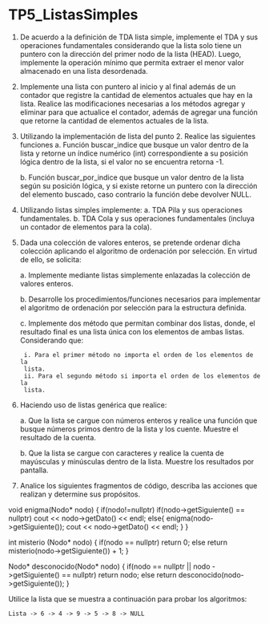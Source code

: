 # TP5_ListasSimples

1. De acuerdo a la definición de TDA lista simple, implemente el TDA y sus
operaciones fundamentales considerando que la lista solo tiene un puntero con la
dirección del primer nodo de la lista (HEAD). Luego, implemente la operación
mínimo que permita extraer el menor valor almacenado en una lista desordenada.

2. Implemente una lista con puntero al inicio y al final además de un contador que
registre la cantidad de elementos actuales que hay en la lista. Realice las
modificaciones necesarias a los métodos agregar y eliminar para que actualice el
contador, además de agregar una función que retorne la cantidad de elementos
actuales de la lista.

3. Utilizando la implementación de lista del punto 2. Realice las siguientes funciones
	a. Función buscar_indice que busque un valor dentro de la lista y retorne un
	índice numérico (int) correspondiente a su posición lógica dentro de la lista, si
	el valor no se encuentra retorna -1.

	b. Función buscar_por_indice que busque un valor dentro de la lista según su
	posición lógica, y si existe retorne un puntero con la dirección del elemento
	buscado, caso contrario la función debe devolver NULL.

4. Utilizando listas simples implemente:
	a. TDA Pila y sus operaciones fundamentales.
	b. TDA Cola y sus operaciones fundamentales (incluya un contador de
	elementos para la cola).

5. Dada una colección de valores enteros, se pretende ordenar dicha colección
aplicando el algoritmo de ordenación por selección. En virtud de ello, se solicita:
	
	a. Implemente mediante listas simplemente enlazadas la colección de valores
	enteros.

	b. Desarrolle los procedimientos/funciones necesarios para implementar el
	algoritmo de ordenación por selección para la estructura definida.

	c. Implemente dos método que permitan combinar dos listas, donde, el
	resultado final es una lista única con los elementos de ambas listas.
	Considerando que:

		i. Para el primer método no importa el orden de los elementos de la
		lista.
		ii. Para el segundo método si importa el orden de los elementos de la
		lista.

6. Haciendo uso de listas genérica que realice:
	
	a. Que la lista se cargue con números enteros y realice una función que busque
	números primos dentro de la lista y los cuente. Muestre el resultado de la
	cuenta.
	
	b. Que la lista se cargue con caracteres y realice la cuenta de mayúsculas y
	minúsculas dentro de la lista. Muestre los resultados por pantalla.

7. Analice los siguientes fragmentos de código, describa las acciones que realizan y
determine sus propósitos.

void enigma(Nodo* nodo)
{
	if(nodo!=nullptr)
	    if(nodo->getSiguiente() == nullptr)
		cout << nodo->getDato() << endl;
	    else{
		enigma(nodo->getSiguiente());
		cout << nodo->getDato() << endl;
	    }
}

int misterio (Nodo* nodo)
{
	if(nodo == nullptr)
	    return 0;
	else
	    return misterio(nodo->getSiguiente()) + 1;
}

Nodo* desconocido(Nodo* nodo)
{
	if(nodo == nullptr || nodo ->getSiguiente() == nullptr)
	    return nodo;
	else
	    return desconocido(nodo->getSiguiente());
}

Utilice la lista que se muestra a continuación para probar los algoritmos:

	Lista -> 6 -> 4 -> 9 -> 5 -> 8 -> NULL

